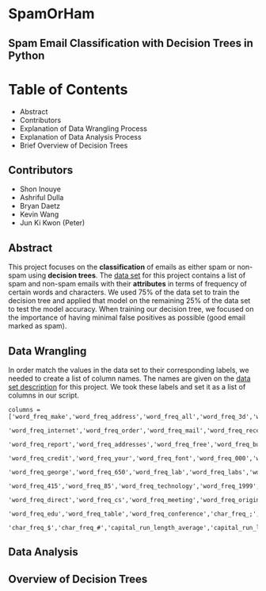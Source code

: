 # SpamOrHam

## Spam Email Classification with Decision Trees in Python

# Table of Contents
* Abstract 
* Contributors
* Explanation of Data Wrangling Process
* Explanation of Data Analysis Process
* Brief Overview of Decision Trees

## Contributors
* Shon Inouye
* Ashriful Dulla
* Bryan Daetz 
* Kevin Wang
* Jun Ki Kwon (Peter)

## Abstract
This project focuses on the **classification** of emails as either spam or non-spam using **decision trees**. The [data set](https://archive.ics.uci.edu/ml/datasets/Spambase) for this project contains a list of spam and non-spam emails with their **attributes** in terms of frequency of certain words and characters. We used 75% of the data set to train the decision tree and applied that model on the remaining 25% of the data set to test the model accuracy. When training our decision tree, we focused on the importance of having minimal false positives as possible (good email marked as spam).

## Data Wrangling
In order match the values in the data set to their corresponding labels, we needed to create a list of column names. The names are given on the [data set description](https://archive.ics.uci.edu/ml/machine-learning-databases/spambase/spambase.names) for this project. We took these labels and set it as a list of columns in our script.

    columns = ['word_freq_make','word_freq_address','word_freq_all','word_freq_3d','word_freq_our','word_freq_over','word_freq_remove',
                'word_freq_internet','word_freq_order','word_freq_mail','word_freq_receive','word_freq_will','word_freq_people',
                'word_freq_report','word_freq_addresses','word_freq_free','word_freq_business','word_freq_email','word_freq_you',
                'word_freq_credit','word_freq_your','word_freq_font','word_freq_000','word_freq_money','word_freq_hp','word_freq_hpl',
                'word_freq_george','word_freq_650','word_freq_lab','word_freq_labs','word_freq_telnet','word_freq_857','word_freq_data',
                'word_freq_415','word_freq_85','word_freq_technology','word_freq_1999','word_freq_parts','word_freq_pm',
                'word_freq_direct','word_freq_cs','word_freq_meeting','word_freq_original','word_freq_project','word_freq_re',
                'word_freq_edu','word_freq_table','word_freq_conference','char_freq_;','char_freq_(','char_freq_[','char_freq_!',
                'char_freq_$','char_freq_#','capital_run_length_average','capital_run_length_longest','capital_run_length_total']
## Data Analysis


## Overview of Decision Trees


